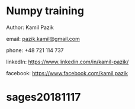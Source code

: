 # Numpy training

Author: Kamil Pazik

email: pazik.kamil@gmail.com

phone: +48 721 114 737

linkedIn: https://www.linkedin.com/in/kamil-pazik/

facebook: https://www.facebook.com/kamil.pazik
# sages20181117
